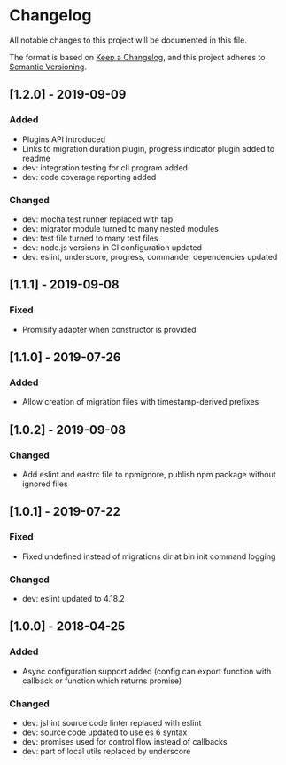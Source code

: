 # Changelog
All notable changes to this project will be documented in this file.

The format is based on [Keep a Changelog](https://keepachangelog.com/en/1.0.0/),
and this project adheres to [Semantic Versioning](https://semver.org/spec/v2.0.0.html).

## [1.2.0] - 2019-09-09
### Added
- Plugins API introduced
- Links to migration duration plugin, progress indicator plugin added to readme
- dev: integration testing for cli program added
- dev: code coverage reporting added

### Changed
- dev: mocha test runner replaced with tap
- dev: migrator module turned to many nested modules
- dev: test file turned to many test files
- dev: node.js versions in CI configuration updated
- dev: eslint, underscore, progress, commander dependencies updated

## [1.1.1] - 2019-09-08
### Fixed
- Promisify adapter when constructor is provided

## [1.1.0] - 2019-07-26
### Added
- Allow creation of migration files with timestamp-derived prefixes

## [1.0.2] - 2019-09-08
### Changed
- Add eslint and eastrc file to npmignore, publish npm package without ignored
files

## [1.0.1] - 2019-07-22
### Fixed
- Fixed undefined instead of migrations dir at bin init command logging

### Changed
- dev: eslint updated to 4.18.2

## [1.0.0] - 2018-04-25
### Added
- Async configuration support added (config can export function with callback
or function which returns promise)

### Changed
- dev: jshint source code linter replaced with eslint
- dev: source code updated to use es 6 syntax
- dev: promises used for control flow instead of callbacks
- dev: part of local utils replaced by underscore

